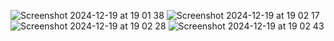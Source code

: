 ![Screenshot 2024-12-19 at 19 01 38](https://github.com/user-attachments/assets/3126bb46-1a24-49ad-8460-a93618ddaf0b)
![Screenshot 2024-12-19 at 19 02 17](https://github.com/user-attachments/assets/93e26d68-c0de-41ef-9cb3-26bcb9cf21c4)
![Screenshot 2024-12-19 at 19 02 28](https://github.com/user-attachments/assets/d757822d-c30b-4646-acb4-1f7c66b1360e)
![Screenshot 2024-12-19 at 19 02 43](https://github.com/user-attachments/assets/3952a581-952c-4cdf-8987-0864932dbe78)
